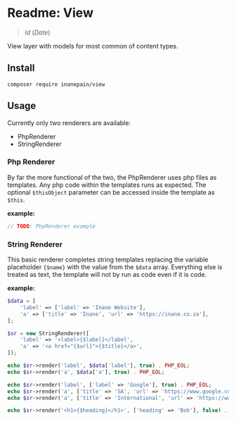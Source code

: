 # Readme: View

> $Id$ ($Date$)

View layer with models for most common of content types.

## Install

`composer require inanepain/view`

## Usage

Currently only two renderers are available:

 - PhpRenderer
 - StringRenderer

### Php Renderer

By far the more functional of the two, the PhpRenderer uses php files as templates. Any php code within the templates runs as expected.
The optional `$thisObject` parameter can be accessed inside the template as `$this`.

**example:**

```php
// TODO: PhpRenderer example
```

### String Renderer

This basic renderer completes string templates replacing the variable placeholder `{$name}` with the value from the `$data` array.
Everything else is treated as text, the template will not by run as code even if it is code.

**example:**

```php
$data = [
    'label' => ['label' => 'Inane Website'],
    'a' => ['title' => 'Inane', 'url' => 'https://inane.co.za'],
];

$sr = new StringRenderer([
    'label' => '<label>{$label}</label',
    'a' => '<a href="{$url}">{$title}</a>',
]);

echo $sr->render('label', $data['label'], true) . PHP_EOL;
echo $sr->render('a', $data['a'], true) . PHP_EOL;

echo $sr->render('label', ['label' => 'Google'], true) . PHP_EOL;
echo $sr->render('a', ['title' => 'SA', 'url' => 'https://www.google.co.za'], true) . PHP_EOL;
echo $sr->render('a', ['title' => 'International', 'url' => 'https://www.google.com'], true) . PHP_EOL;

echo $sr->render('<h1>{$heading}</h1>', ['heading' => 'Bob'], false) . PHP_EOL;
```
